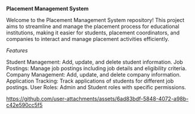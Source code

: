 **Placement Management System**


Welcome to the Placement Management System repository! This project aims to streamline and manage the placement process for educational institutions, making it easier for students, placement coordinators, and companies to interact and manage placement activities efficiently.


_Features_

Student Management: Add, update, and delete student information.
Job Postings: Manage job postings including job details and eligibility criteria.
Company Management: Add, update, and delete company information.
Application Tracking: Track applications of students for different job postings.
User Roles: Admin and Student roles with specific permissions.

https://github.com/user-attachments/assets/6ad83bdf-5848-4072-a98b-c42e590cc5f5

